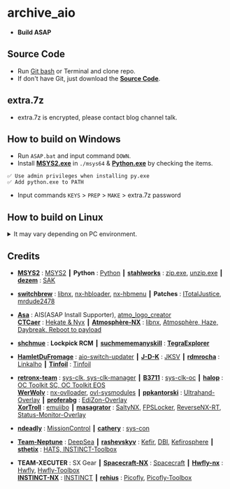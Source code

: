 # archive_aio
  - **Build ASAP**

## Source Code
- Run [Git bash](https://git-scm.com/downloads) or Terminal and clone repo.
- If don't have Git, just download the **[Source Code](https://github.com/Yorunokyujitsu/archive_aio/archive/refs/heads/main.zip)**.

## extra.7z
- extra.7z is encrypted, please contact blog channel talk.

## How to build on Windows
- Run `ASAP.bat` and input command `DOWN`.
- Install **[MSYS2.exe](https://github.com/msys2/msys2-installer/releases/latest)** in `./msys64` & **[Python.exe](https://www.python.org/downloads)** by checking the items.
```
✅ Use admin privileges when installing py.exe
✅ Add python.exe to PATH
```
- Input commands `KEYS` > `PREP` > `MAKE` > extra.7z password

## How to build on Linux
<details><summary>It may vary depending on PC environment.</summary>
  
- Install utilities & python libraries.
```
sudo apt install lz4 zip git make gcc python3 python-is-python3 python3-pip 
sudo pip install py pillow pycryptodome lz4 numpy

# if using ubuntu 22.04 ~
sudo apt update
sudo apt install lz4 zip git make gcc python3 python-is-python3 python3-py python3-pip python3-pil python3-pycryptodome python3-lz4 python3-numpy
```
- Install devkitpro
```
wget https://apt.devkitpro.org/install-devkitpro-pacman
chmod +x ./install-devkitpro-pacman
sudo ./install-devkitpro-pacman
```
- Install devkitpro-pacman packages.
```
sudo dkp-pacman -Syuu --needed --noconfirm \
    devkitA64 devkitARM dkp-toolchain-vars hactool \
    switch-dev switch-sdl2_image switch-sdl2_gfx switch-glad switch-glfw switch-glm \
    switch-freetype switch-libconfig switch-libjson-c switch-physfs \
    switch-curl switch-zziplib switch-mbedtls switch-jansson switch-tinyxml2
```
- Setting environment variables for devkitpro.
```
export DEVKITPRO=/opt/devkitpro
export DEVKITARM=/opt/devkitpro/devkitARM
export DEVKITPPC=/opt/devkitpro/devkitPPC
```
- Build all repositories.
```
cd archive_aio/misc/scripts
chmod +x linux.sh
./linux.sh
```

</details>

## Credits
- **[MSYS2](https://www.msys2.org/)** : [MSYS2](https://github.com/msys2/msys2-installer) ┃ **Python** : [Python](https://www.python.org) ┃ **[stahlworks](http://stahlworks.com/)** : [zip.exe](http://stahlworks.com/dev/zip.exe), [unzip.exe](http://stahlworks.com/dev/unzip.exe) ┃ **[dezem](https://github.com/dezem)** : [SAK](https://github.com/dezem/SAK) <br>
- **[switchbrew](https://github.com/switchbrew)** : [libnx](https://github.com/switchbrew/libnx), [nx-hbloader](https://github.com/switchbrew/nx-hbloader), [nx-hbmenu](https://github.com/switchbrew/nx-hbmenu) ┃ **Patches** : [ITotalJustice](https://github.com/ITotalJustice), [mrdude2478](https://github.com/mrdude2478) <br>

- **[Asa](https://github.com/Asadayot)** : AIS(ASAP Install Supporter), [atmo_logo_creator](https://github.com/Yorunokyujitsu/atmo_logo_creator)<br>
**[CTCaer](https://github.com/CTCaer)** : [Hekate & Nyx](https://github.com/CTCaer/hekate) ┃ **[Atmosphère-NX](https://github.com/Atmosphere-NX)** : [libnx](https://github.com/Atmosphere-NX/libnx), [Atmosphère, Haze, Daybreak, Reboot to payload](https://github.com/Atmosphere-NX/Atmosphere) <br>

- **[shchmue](https://github.com/shchmue)** : **Lockpick RCM** ┃ **[suchmememanyskill](https://github.com/suchmememanyskill)** : **[TegraExplorer](https://github.com/suchmememanyskill/TegraExplorer)** <br>

- **[HamletDuFromage](https://github.com/HamletDuFromage)** : [aio-switch-updater](https://github.com/HamletDuFromage/aio-switch-updater) ┃ **[J-D-K](https://github.com/J-D-K)** : [JKSV](https://github.com/J-D-K/JKSV) ┃ **[rdmrocha](https://github.com/rdmrocha)** : [Linkalho](https://github.com/rdmrocha/linkalho) ┃ **[Tinfoil](https://tinfoil.io/)** : [Tinfoil](https://tinfoil.io/)

- **[retronx-team](https://github.com/retronx-team)** : [sys-clk, sys-clk-manager](https://github.com/retronx-team/sys-clk) ┃ **[B3711](https://discord.gg/KJQdJnKWqa)** : [sys-clk-oc](https://discord.gg/KJQdJnKWqa) ┃ **[halop](https://github.com/halop)** : [OC Toolkit SC, OC Toolkit EOS](https://github.com/halop/OC_Toolkit) <br>
**[WerWolv](https://github.com/WerWolv)** : [nx-ovlloader](https://github.com/WerWolv/nx-ovlloader), [ovl-sysmodules](https://github.com/WerWolv/ovl-sysmodules) ┃ **[ppkantorski](https://github.com/ppkantorski)** : [Ultrahand-Overlay](https://github.com/ppkantorski/Ultrahand-Overlay) ┃ **[proferabg](https://github.com/proferabg)** : [EdiZon-Overlay](https://github.com/proferabg/EdiZon-Overlay) <br>
**[XorTroll](https://github.com/XorTroll)** : [emuiibo](https://github.com/XorTroll/emuiibo) ┃ **[masagrator](https://github.com/masagrator)** : [SaltyNX](https://github.com/masagrator/SaltyNX), [FPSLocker](https://github.com/masagrator/FPSLocker), [ReverseNX-RT](https://github.com/masagrator/ReverseNX-RT), [Status-Monitor-Overlay](https://github.com/masagrator/Status-Monitor-Overlay) <br>

- **[ndeadly](https://github.com/ndeadly)** : [MissionControl](https://github.com/ndeadly/MissionControl) ┃ **[cathery](https://github.com/cathery)** : [sys-con](https://github.com/cathery/sys-con) <br>

- **[Team-Neptune](https://github.com/Team-Neptune)** : [DeepSea](https://github.com/Team-Neptune/DeepSea) ┃ **[rashevskyv](https://github.com/rashevskyv)** : [Kefir](https://github.com/rashevskyv/kefir), [DBI](https://github.com/rashevskyv/dbi), [Kefirosphere](https://github.com/rashevskyv/Kefirosphere) ┃ **[sthetix](https://www.sthetix.info)** : [HATS, INSTINCT-Toolbox](https://filedn.com/lric62b9t2vz5v4OvwHkKJS/HATS) <br>

- **TEAM-XECUTER** : SX Gear ┃ **[Spacecraft-NX](https://github.com/Spacecraft-NX)** : [Spacecraft](https://github.com/Spacecraft-NX/firmware) ┃ **[Hwfly-nx](https://github.com/hwfly-nx)** : [Hwfly](https://github.com/hwfly-nx/firmware), [Hwfly-Toolbox](https://github.com/hwfly-nx/hwfly-toolbox) <br>
**[INSTINCT-NX](https://drive.google.com/drive/folders/16A9lhFMS_zuNKO6AZEB2QH8XLo7skx86)** : [INSTINCT](https://drive.google.com/drive/folders/16A9lhFMS_zuNKO6AZEB2QH8XLo7skx86) ┃ **[rehius](https://github.com/rehius)** : [Picofly](https://github.com/rehius/usk), [Picofly-Toolbox](https://gbatemp.net/threads/picofly-a-hwfly-switch-modchip.622701/page-78#post-10090767)
